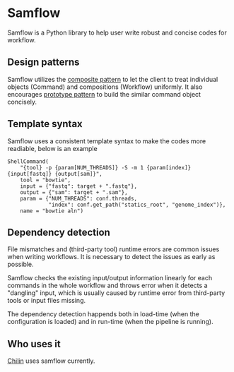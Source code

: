 # Samflow 

Samflow is a Python library to help user write robust and concise codes for workflow.

## Design patterns

Samflow utilizes the [composite pattern](https://www.wikiwand.com/en/Composite_pattern) to let the client to 
treat individual objects (Command) and compositions (Workflow) uniformly. It also encourages 
[prototype pattern](https://www.wikiwand.com/en/Prototype_pattern) to build the similar command object concisely.

## Template syntax

Samflow uses a consistent template syntax to make the codes more readiable, below is an example

```
ShellCommand(
    "{tool} -p {param[NUM_THREADS]} -S -m 1 {param[index]} {input[fastq]} {output[sam]}",
    tool = "bowtie",
    input = {"fastq": target + ".fastq"},
    output = {"sam": target + ".sam"},
    param = {"NUM_THREADS": conf.threads,
             "index": conf.get_path("statics_root", "genome_index")},
    name = "bowtie aln")
```

## Dependency detection

File mismatches and (third-party tool) runtime errors are common issues when writing workflows. 
It is necessary to detect the issues as early as possible.

Samflow checks the existing input/output information linearly for each commands in the whole workflow and throws error when it detects a "dangling" input, which is usually caused by runtime error from third-party tools or input files missing.

The dependency detection happends both in load-time (when the configuration is loaded) and in run-time (when the pipeline is running).

## Who uses it

[Chilin](https://github.com/cfce/chilin) uses samflow currently.


